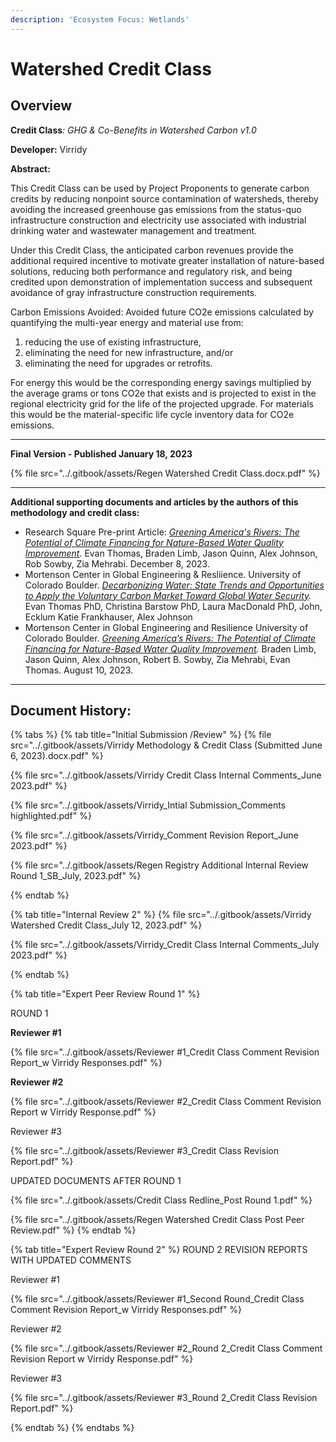 ```yaml
---
description: 'Ecosystem Focus: Wetlands'
---
```


# Watershed Credit Class

## Overview

**Credit Class**_: GHG & Co-Benefits in Watershed Carbon v1.0_&#x20;

**Developer:** Virridy

**Abstract:**

This Credit Class can be used by Project Proponents to generate carbon credits by reducing nonpoint source contamination of watersheds, thereby avoiding the increased greenhouse gas emissions from the status-quo infrastructure construction and electricity use  associated with industrial drinking water and wastewater management and treatment.

Under this Credit Class, the anticipated carbon revenues provide the additional required incentive to motivate greater installation of nature-based solutions, reducing both performance and regulatory risk, and being credited upon demonstration of implementation success and subsequent avoidance of gray infrastructure construction requirements.

Carbon Emissions Avoided: Avoided future CO2e emissions calculated by quantifying the multi-year energy and material use from:

1. reducing the use of existing infrastructure,
2. eliminating the need for new infrastructure, and/or
3. eliminating the need for upgrades or retrofits.

For energy this would be the corresponding energy savings multiplied by the average grams or tons CO2e that exists and is projected to exist in the regional electricity grid for the life of the projected upgrade. For materials this would be the material-specific life cycle inventory data for CO2e emissions.

***

**Final Version - Published January 18, 2023**

{% file src="../.gitbook/assets/Regen Watershed Credit Class.docx.pdf" %}

***

**Additional supporting documents and articles by the authors of this methodology and credit class:**

* Research Square Pre-print Article: [_Greening America's Rivers: The Potential of Climate Financing for Nature-Based Water Quality Improvement_](https://www.researchsquare.com/article/rs-3253325/v1)_._ Evan Thomas, Braden Limb, Jason Quinn, Alex Johnson, Rob Sowby, Zia Mehrabi. December 8, 2023.
* Mortenson Center in Global Engineering & Resliience. University of Colorado Boulder. [_Decarbonizing Water: State Trends and Opportunities to Apply the Voluntary Carbon Market Toward Global Water Security_](https://www.canva.com/design/DAF1aTXaF8o/ZZGkihgZsJ420ZrI8Ohp7Q/view?utm\_content=DAF1aTXaF8o\&utm\_campaign=designshare\&utm\_medium=link\&utm\_source=editor#19)_._ Evan Thomas PhD, Christina Barstow PhD, Laura MacDonald PhD, John, Ecklum Katie Frankhauser, Alex Johnson
* Mortenson Center in Global Engineering and Resilience University of Colorado Boulder. [_Greening America’s Rivers: The Potential of Climate Financing for Nature-Based Water Quality Improvement_](https://files.gitbook.com/v0/b/gitbook-x-prod.appspot.com/o/spaces%2FH1QmzemVpWDCJv0QlPOj%2Fuploads%2FYwFMkoxyXsqkKQptZFqK%2FUS\_Potential\_for\_Climate\_Financed\_Water\_Quality-compressed.pdf?alt=media\&token=62120b47-5b62-4956-9cbf-7739c5f50420)_._ Braden Limb, Jason Quinn, Alex Johnson, Robert B. Sowby, Zia Mehrabi, Evan Thomas. August 10, 2023.

***

## Document History:

{% tabs %}
{% tab title="Initial Submission /Review" %}
{% file src="../.gitbook/assets/Virridy Methodology  & Credit Class (Submitted June 6, 2023).docx.pdf" %}

{% file src="../.gitbook/assets/Virridy Credit Class Internal Comments_June 2023.pdf" %}

{% file src="../.gitbook/assets/Virridy_Intial Submission_Comments highlighted.pdf" %}

{% file src="../.gitbook/assets/Virridy_Comment Revision Report_June 2023.pdf" %}

{% file src="../.gitbook/assets/Regen Registry Additional Internal Review Round 1_SB_July, 2023.pdf" %}


{% endtab %}

{% tab title="Internal Review 2" %}
{% file src="../.gitbook/assets/Virridy Watershed Credit Class_July 12, 2023.pdf" %}

{% file src="../.gitbook/assets/Virridy_Credit Class Internal Comments_July 2023.pdf" %}


{% endtab %}

{% tab title="Expert Peer Review Round 1" %}


ROUND 1

**Reviewer #1**

{% file src="../.gitbook/assets/Reviewer #1_Credit Class Comment Revision Report_w Virridy Responses.pdf" %}

**Reviewer #2**

{% file src="../.gitbook/assets/Reviewer #2_Credit Class Comment Revision Report w Virridy Response.pdf" %}

Reviewer #3

{% file src="../.gitbook/assets/Reviewer #3_Credit Class Revision Report.pdf" %}

UPDATED DOCUMENTS AFTER ROUND 1

{% file src="../.gitbook/assets/Credit Class Redline_Post Round 1.pdf" %}

{% file src="../.gitbook/assets/Regen Watershed Credit Class Post Peer Review.pdf" %}
{% endtab %}

{% tab title="Expert Review Round 2" %}
ROUND 2 REVISION REPORTS WITH UPDATED COMMENTS

Reviewer #1

{% file src="../.gitbook/assets/Reviewer #1_Second Round_Credit Class Comment Revision Report_w Virridy Responses.pdf" %}

Reviewer #2

{% file src="../.gitbook/assets/Reviewer #2_Round 2_Credit Class Comment Revision Report w Virridy Response.pdf" %}

Reviewer #3

{% file src="../.gitbook/assets/Reviewer #3_Round 2_Credit Class Revision Report.pdf" %}


{% endtab %}
{% endtabs %}

